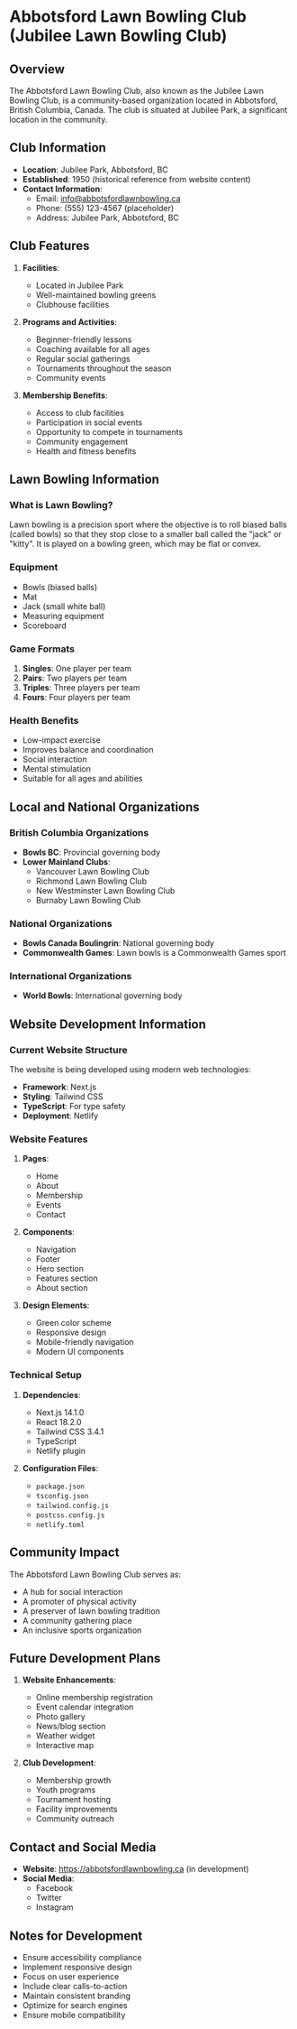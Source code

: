 # Abbotsford Lawn Bowling Club (Jubilee Lawn Bowling Club)

## Overview
The Abbotsford Lawn Bowling Club, also known as the Jubilee Lawn Bowling Club, is a community-based organization located in Abbotsford, British Columbia, Canada. The club is situated at Jubilee Park, a significant location in the community.

## Club Information
- **Location**: Jubilee Park, Abbotsford, BC
- **Established**: 1950 (historical reference from website content)
- **Contact Information**:
  - Email: info@abbotsfordlawnbowling.ca
  - Phone: (555) 123-4567 (placeholder)
  - Address: Jubilee Park, Abbotsford, BC

## Club Features
1. **Facilities**:
   - Located in Jubilee Park
   - Well-maintained bowling greens
   - Clubhouse facilities

2. **Programs and Activities**:
   - Beginner-friendly lessons
   - Coaching available for all ages
   - Regular social gatherings
   - Tournaments throughout the season
   - Community events

3. **Membership Benefits**:
   - Access to club facilities
   - Participation in social events
   - Opportunity to compete in tournaments
   - Community engagement
   - Health and fitness benefits

## Lawn Bowling Information

### What is Lawn Bowling?
Lawn bowling is a precision sport where the objective is to roll biased balls (called bowls) so that they stop close to a smaller ball called the "jack" or "kitty". It is played on a bowling green, which may be flat or convex.

### Equipment
- Bowls (biased balls)
- Mat
- Jack (small white ball)
- Measuring equipment
- Scoreboard

### Game Formats
1. **Singles**: One player per team
2. **Pairs**: Two players per team
3. **Triples**: Three players per team
4. **Fours**: Four players per team

### Health Benefits
- Low-impact exercise
- Improves balance and coordination
- Social interaction
- Mental stimulation
- Suitable for all ages and abilities

## Local and National Organizations

### British Columbia Organizations
- **Bowls BC**: Provincial governing body
- **Lower Mainland Clubs**:
  - Vancouver Lawn Bowling Club
  - Richmond Lawn Bowling Club
  - New Westminster Lawn Bowling Club
  - Burnaby Lawn Bowling Club

### National Organizations
- **Bowls Canada Boulingrin**: National governing body
- **Commonwealth Games**: Lawn bowls is a Commonwealth Games sport

### International Organizations
- **World Bowls**: International governing body

## Website Development Information

### Current Website Structure
The website is being developed using modern web technologies:
- **Framework**: Next.js
- **Styling**: Tailwind CSS
- **TypeScript**: For type safety
- **Deployment**: Netlify

### Website Features
1. **Pages**:
   - Home
   - About
   - Membership
   - Events
   - Contact

2. **Components**:
   - Navigation
   - Footer
   - Hero section
   - Features section
   - About section

3. **Design Elements**:
   - Green color scheme
   - Responsive design
   - Mobile-friendly navigation
   - Modern UI components

### Technical Setup
1. **Dependencies**:
   - Next.js 14.1.0
   - React 18.2.0
   - Tailwind CSS 3.4.1
   - TypeScript
   - Netlify plugin

2. **Configuration Files**:
   - `package.json`
   - `tsconfig.json`
   - `tailwind.config.js`
   - `postcss.config.js`
   - `netlify.toml`

## Community Impact
The Abbotsford Lawn Bowling Club serves as:
- A hub for social interaction
- A promoter of physical activity
- A preserver of lawn bowling tradition
- A community gathering place
- An inclusive sports organization

## Future Development Plans
1. **Website Enhancements**:
   - Online membership registration
   - Event calendar integration
   - Photo gallery
   - News/blog section
   - Weather widget
   - Interactive map

2. **Club Development**:
   - Membership growth
   - Youth programs
   - Tournament hosting
   - Facility improvements
   - Community outreach

## Contact and Social Media
- **Website**: https://abbotsfordlawnbowling.ca (in development)
- **Social Media**:
  - Facebook
  - Twitter
  - Instagram

## Notes for Development
- Ensure accessibility compliance
- Implement responsive design
- Focus on user experience
- Include clear calls-to-action
- Maintain consistent branding
- Optimize for search engines
- Ensure mobile compatibility 
